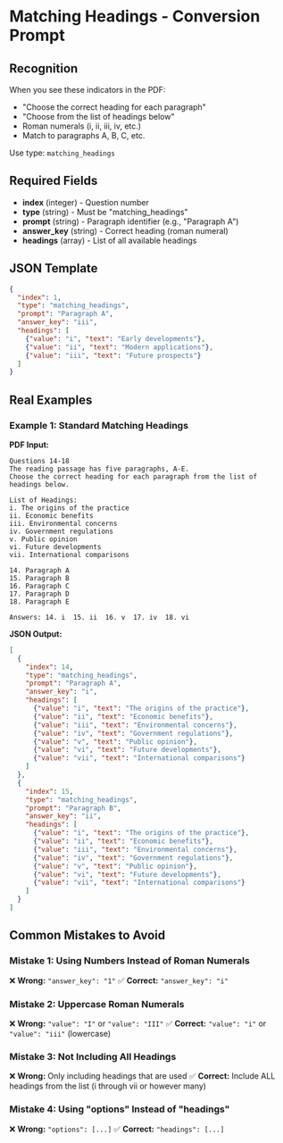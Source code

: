 # Matching Headings - Conversion Prompt

## Recognition
When you see these indicators in the PDF:
- "Choose the correct heading for each paragraph"
- "Choose from the list of headings below"
- Roman numerals (i, ii, iii, iv, etc.)
- Match to paragraphs A, B, C, etc.

Use type: `matching_headings`

## Required Fields
- **index** (integer) - Question number
- **type** (string) - Must be "matching_headings"
- **prompt** (string) - Paragraph identifier (e.g., "Paragraph A")
- **answer_key** (string) - Correct heading (roman numeral)
- **headings** (array) - List of all available headings

## JSON Template
```json
{
  "index": 1,
  "type": "matching_headings",
  "prompt": "Paragraph A",
  "answer_key": "iii",
  "headings": [
    {"value": "i", "text": "Early developments"},
    {"value": "ii", "text": "Modern applications"},
    {"value": "iii", "text": "Future prospects"}
  ]
}
```

## Real Examples

### Example 1: Standard Matching Headings
**PDF Input:**
```
Questions 14-18
The reading passage has five paragraphs, A-E.
Choose the correct heading for each paragraph from the list of headings below.

List of Headings:
i. The origins of the practice
ii. Economic benefits
iii. Environmental concerns
iv. Government regulations
v. Public opinion
vi. Future developments
vii. International comparisons

14. Paragraph A
15. Paragraph B
16. Paragraph C
17. Paragraph D
18. Paragraph E

Answers: 14. i  15. ii  16. v  17. iv  18. vi
```

**JSON Output:**
```json
[
  {
    "index": 14,
    "type": "matching_headings",
    "prompt": "Paragraph A",
    "answer_key": "i",
    "headings": [
      {"value": "i", "text": "The origins of the practice"},
      {"value": "ii", "text": "Economic benefits"},
      {"value": "iii", "text": "Environmental concerns"},
      {"value": "iv", "text": "Government regulations"},
      {"value": "v", "text": "Public opinion"},
      {"value": "vi", "text": "Future developments"},
      {"value": "vii", "text": "International comparisons"}
    ]
  },
  {
    "index": 15,
    "type": "matching_headings",
    "prompt": "Paragraph B",
    "answer_key": "ii",
    "headings": [
      {"value": "i", "text": "The origins of the practice"},
      {"value": "ii", "text": "Economic benefits"},
      {"value": "iii", "text": "Environmental concerns"},
      {"value": "iv", "text": "Government regulations"},
      {"value": "v", "text": "Public opinion"},
      {"value": "vi", "text": "Future developments"},
      {"value": "vii", "text": "International comparisons"}
    ]
  }
]
```

## Common Mistakes to Avoid

### Mistake 1: Using Numbers Instead of Roman Numerals
❌ **Wrong:** `"answer_key": "1"`
✅ **Correct:** `"answer_key": "i"`

### Mistake 2: Uppercase Roman Numerals
❌ **Wrong:** `"value": "I"` or `"value": "III"`
✅ **Correct:** `"value": "i"` or `"value": "iii"` (lowercase)

### Mistake 3: Not Including All Headings
❌ **Wrong:** Only including headings that are used
✅ **Correct:** Include ALL headings from the list (i through vii or however many)

### Mistake 4: Using "options" Instead of "headings"
❌ **Wrong:** `"options": [...]`
✅ **Correct:** `"headings": [...]`
